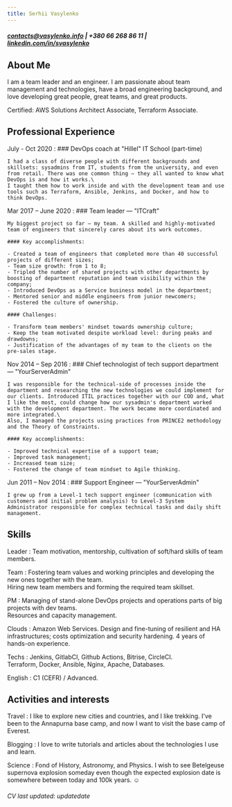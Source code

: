 ```yaml
---
title: Serhii Vasylenko
---
```

##### <contacts@vasylenko.info> | +380 66 268 86 11 | [linkedin.com/in/svasylenko](https://linkedin.com/in/svasylenko)

About Me
--------------------
I am a team leader and an engineer. I am passionate about team management and technologies, have a broad engineering background, and love developing great people, great teams, and great products.

Certified: AWS Solutions Architect Associate, Terraform Associate.


Professional Experience
--------------------
July - Oct 2020
:   ### DevOps coach at "Hillel" IT School (part-time)

    I had a class of diverse people with different backgrounds and skillsets: sysadmins from IT, students from the university, and even from retail. There was one common thing — they all wanted to know what DevOps is and how it works.\
    I taught them how to work inside and with the development team and use tools such as Terraform, Ansible, Jenkins, and Docker, and how to think DevOps.
    
Mar 2017 – June 2020
:   ### Team leader — "ITCraft"

    My biggest project so far — my team. A skilled and highly-motivated team of engineers that sincerely cares about its work outcomes.

    #### Key accomplishments:

    - Created a team of engineers that completed more than 40 successful projects of different sizes;
    - Team size growth: from 1 to 8;
    - Tripled the number of shared projects with other departments by boosting of department reputation and team visibility within the company;
    - Introduced DevOps as a Service business model in the department;
    - Mentored senior and middle engineers from junior newcomers;
    - Fostered the culture of ownership.

    #### Challenges:

    - Transform team members' mindset towards ownership culture;
    - Keep the team motivated despite workload level: during peaks and drawdowns;
    - Justification of the advantages of my team to the clients on the pre-sales stage.

Nov 2014 – Sep 2016
:   ### Chief technologist of tech support department — "YourServerAdmin"

    I was responsible for the technical-side of processes inside the department and researching the new technologies we could implement for our clients. Introduced ITIL practices together with our COO and, what I like the most, could change how our sysadmin's department worked with the development department. The work became more coordinated and more integrated.\
    Also, I managed the projects using practices from PRINCE2 methodology and the Theory of Constraints.
    
    #### Key accomplishments:
    
    - Improved technical expertise of a support team;
    - Improved task management;
    - Increased team size;
    - Fostered the change of team mindset to Agile thinking.

Jun 2011 – Nov 2014
:   ### Support Engineer — "YourServerAdmin"

    I grew up from a Level-1 tech support engineer (communication with customers and initial problem analysis) to Level-3 System Administrator responsible for complex technical tasks and daily shift management.

Skills
----------------------------------
Leader
:   Team motivation, mentorship, cultivation of soft/hard skills of team members.

Team
:   Fostering team values and working principles and developing the new ones together with the team.\
    Hiring new team members and forming the required team skillset.

PM
:   Managing of stand-alone DevOps projects and operations parts of big projects with dev teams.\
    Resources and capacity management.

Clouds
:   Amazon Web Services. Design and fine-tuning of resilient and HA infrastructures; costs optimization and security hardening. 4 years of hands-on experience. 

Techs
:   Jenkins, GitlabCI, Github Actions, Bitrise, CircleCI.\
    Terraform, Docker, Ansible, Nginx, Apache, Databases.

English
:   C1 (CEFR) / Advanced.

Activities and interests
------------------------
Travel
:   I like to explore new cities and countries, and I like trekking. I've been to the Annapurna base camp, and now I want to visit the base camp of Everest.

Blogging
:   I love to write tutorials and articles about the technologies I use and learn. 

Science 
:   Fond of History, Astronomy, and Physics. I wish to see Betelgeuse supernova explosion someday even though the expected explosion date is somewhere between today and 100k years. ☺️ 

###### CV last updated: updatedate